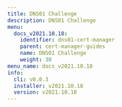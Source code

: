 ```yaml
---
title: DNS01 Challenge
description: DNS01 Challenge
menu:
  docs_v2021.10.18:
    identifier: dns01-cert-manager
    parent: cert-manager-guides
    name: DNS01 Challenge
    weight: 30
menu_name: docs_v2021.10.18
info:
  cli: v0.0.3
  installer: v2021.10.18
  version: v2021.10.18
---
```


